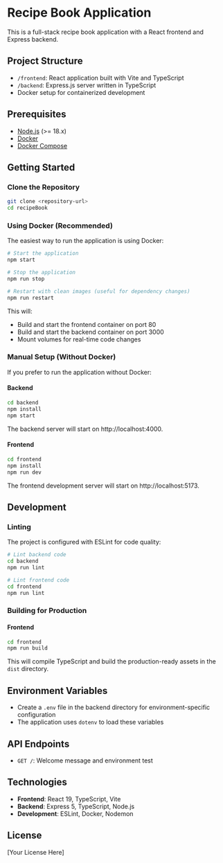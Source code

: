 
# Recipe Book Application

This is a full-stack recipe book application with a React frontend and Express backend.

## Project Structure

- `/frontend`: React application built with Vite and TypeScript
- `/backend`: Express.js server written in TypeScript
- Docker setup for containerized development

## Prerequisites

- [Node.js](https://nodejs.org/) (>= 18.x)
- [Docker](https://www.docker.com/get-started)
- [Docker Compose](https://docs.docker.com/compose/install/)

## Getting Started

### Clone the Repository

```bash
git clone <repository-url>
cd recipeBook
```

### Using Docker (Recommended)

The easiest way to run the application is using Docker:

```bash
# Start the application
npm start

# Stop the application
npm run stop

# Restart with clean images (useful for dependency changes)
npm run restart
```

This will:
- Build and start the frontend container on port 80
- Build and start the backend container on port 3000
- Mount volumes for real-time code changes

### Manual Setup (Without Docker)

If you prefer to run the application without Docker:

#### Backend

```bash
cd backend
npm install
npm start
```

The backend server will start on http://localhost:4000.

#### Frontend

```bash
cd frontend
npm install
npm run dev
```

The frontend development server will start on http://localhost:5173.

## Development

### Linting

The project is configured with ESLint for code quality:

```bash
# Lint backend code
cd backend
npm run lint

# Lint frontend code
cd frontend
npm run lint
```

### Building for Production

#### Frontend

```bash
cd frontend
npm run build
```

This will compile TypeScript and build the production-ready assets in the `dist` directory.

## Environment Variables

- Create a `.env` file in the backend directory for environment-specific configuration
- The application uses `dotenv` to load these variables

## API Endpoints

- `GET /`: Welcome message and environment test

## Technologies

- **Frontend**: React 19, TypeScript, Vite
- **Backend**: Express 5, TypeScript, Node.js
- **Development**: ESLint, Docker, Nodemon

## License

[Your License Here]